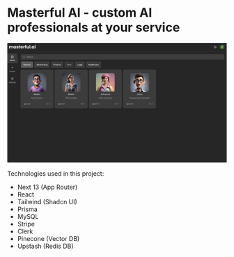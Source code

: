 # Masterful AI - custom AI professionals at your service

![masterful ai dashboard view](public/masterful-ai-dashboard-view.png)

Technologies used in this project:

- Next 13 (App Router)
- React
- Tailwind (Shadcn UI)
- Prisma
- MySQL
- Stripe
- Clerk
- Pinecone (Vector DB)
- Upstash (Redis DB)
